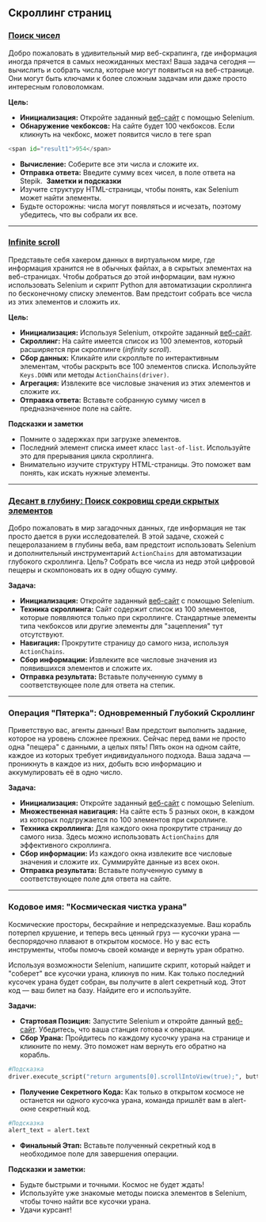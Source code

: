 ## Скроллинг страниц

### [Поиск чисел](https://github.com/vypiemzalyubov/qa-automation/blob/main/Selenium/Selenium%20Python/3.%20Page%20Scrolling/task_1.py)

Добро пожаловать в удивительный мир веб-скрапинга, где информация иногда прячется в самых неожиданных местах! Ваша задача сегодня — вычислить и собрать числа, которые могут появиться на веб-странице. Они могут быть ключами к более сложным задачам или даже просто интересным головоломкам.

**Цель:**
- **Инициализация:** Откройте заданный [веб-сайт](https://parsinger.ru/scroll/2/index.html) с помощью Selenium.
- **Обнаружение чекбоксов:** На сайте будет 100 чекбоксов. Если кликнуть на чекбокс, может появится число в теге span 
```python
​​​​​​​<span id="result1">954</span>
```
- **Вычисление:** Соберите все эти числа и сложите их. 
- **Отправка ответа:** Введите сумму всех чисел, в поле ответа на Stepik.
​​
**Заметки и подсказки**
- Изучите структуру HTML-страницы, чтобы понять, как Selenium может найти элементы.
- Будьте осторожны: числа могут появляться и исчезать, поэтому убедитесь, что вы собрали их все.

---

### [Infinite scroll](https://github.com/vypiemzalyubov/qa-automation/blob/main/Selenium/Selenium%20Python/3.%20Page%20Scrolling/task_2.py)

Представьте себя хакером данных в виртуальном мире, где информация хранится не в обычных файлах, а в скрытых элементах на веб-страницах. Чтобы добраться до этой информации, вам нужно использовать Selenium и скрипт Python для автоматизации скроллинга по бесконечному списку элементов. Вам предстоит собрать все числа из этих элементов и сложить их.

**Цель:**
- **Инициализация:** Используя Selenium, откройте заданный [веб-сайт](https://parsinger.ru/infiniti_scroll_1/).
- **Скроллинг:** На сайте имеется список из 100 элементов, который расширяется при скроллинге (*infinity scroll*).
- **Сбор данных:** Кликайте или скролльте по интерактивным элементам, чтобы раскрыть все 100 элементов списка. Используйте `Keys.DOWN` или методы `ActionChains(driver)`.
- **Агрегация:** Извлеките все числовые значения из этих элементов и сложите их.
- **Отправка ответа:** Вставьте собранную сумму чисел в предназначенное поле на сайте.

**Подсказки и заметки**
- Помните о задержках при загрузке элементов.
- Последний элемент списка имеет класс `last-of-list`. Используйте это для прерывания цикла скроллинга.
- Внимательно изучите структуру HTML-страницы. Это поможет вам понять, как искать нужные элементы.

---

### [Десант в глубину: Поиск сокровищ среди скрытых элементов](https://github.com/vypiemzalyubov/qa-automation/blob/main/Selenium/Selenium%20Python/3.%20Page%20Scrolling/task_3.py)

Добро пожаловать в мир загадочных данных, где информация не так просто дается в руки исследователей. В этой задаче, схожей с пещеролазанием в глубины веба, вам предстоит использовать Selenium и дополнительный инструментарий `ActionChains` для автоматизации глубокого скроллинга. Цель? Собрать все числа из недр этой цифровой пещеры и скомпоновать их в одну общую сумму.

**Задача:**
- **Инициализация:** Откройте заданный [веб-сайт](https://parsinger.ru/infiniti_scroll_2/) с помощью Selenium.
- **Техника скроллинга:** Сайт содержит список из 100 элементов, которые появляются только при скроллинге. Стандартные элементы типа чекбоксов или другие элементы для "зацепления" тут отсутствуют.
- **Навигация:** Прокрутите страницу до самого низа, используя `ActionChains`.
- **Сбор информации:** Извлеките все числовые значения из появившихся элементов и сложите их.
- **Отправка результата:** Вставьте полученную сумму в соответствующее поле для ответа на степик.

---

### Операция "Пятерка": Одновременный Глубокий Скроллинг

Приветствую вас, агенты данных! Вам предстоит выполнить задание, которое на уровень сложнее прежних. Сейчас перед вами не просто одна "пещера" с данными, а целых пять! Пять окон на одном сайте, каждое из которых требует индивидуального подхода. Ваша задача — проникнуть в каждое из них, добыть всю информацию и аккумулировать её в одно число.

**Задача:**
- **Инициализация:** Откройте заданный [веб-сайт](https://parsinger.ru/infiniti_scroll_3/) с помощью Selenium.
- **Множественная навигация:** На сайте есть 5 разных окон, в каждом из которых подгружается по 100 элементов при скроллинге.
- **Техника скроллинга:** Для каждого окна прокрутите страницу до самого низа. Здесь можно использовать `ActionChains` для эффективного скроллинга.
- **Сбор информации:** Из каждого окна извлеките все числовые значения и сложите их. Суммируйте данные из всех окон.
- **Отправка результата:** Вставьте полученную сумму в соответствующее поле для ответа на сайте.

---

### Кодовое имя: "Космическая чистка урана"

Космические просторы, бескрайние и непредсказуемые. Ваш корабль потерпел крушение, и теперь весь ценный груз — кусочки урана — беспорядочно плавают в открытом космосе. Но у вас есть инструменты, чтобы помочь своей команде и вернуть уран обратно.

Используя возможности Selenium, напишите скрипт, который найдет и "соберет" все кусочки урана, кликнув по ним. Как только последний кусочек урана будет собран, вы получите в alert секретный код. Этот код — ваш билет на базу. Найдите его и используйте.

**Задачи:**
- **Стартовая Позиция:** Запустите Selenium и откройте данный [веб-сайт](https://parsinger.ru/selenium/5.7/1/index.html). Убедитесь, что ваша станция готова к операции.
- **Сбор Урана:** Пройдитесь по каждому кусочку урана на странице и кликните по нему. Это поможет нам вернуть его обратно на корабль.
```python
#Подсказка
driver.execute_script("return arguments[0].scrollIntoView(true);", button)
```
- **Получение Секретного Кода:** Как только в открытом космосе не останется ни одного кусочка урана, команда пришлёт вам в alert-окне секретный код.
```python
#Подсказка
alert_text = alert.text
```
- **Финальный Этап:** Вставьте полученный секретный код в необходимое поле для завершения операции.

**Подсказки и заметки:**
- Будьте быстрыми и точными. Космос не будет ждать!
- Используйте уже знакомые методы поиска элементов в Selenium, чтобы точно найти все кусочки урана.
- Удачи курсант!